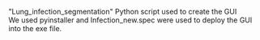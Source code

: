 "Lung_infection_segmentation" Python script used to create the GUI  
We used pyinstaller and Infection_new.spec were used to deploy the GUI into the exe file.
